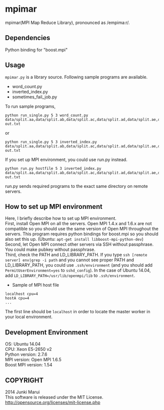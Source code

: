 mpimar
======
mpimar(MPI Map Reduce Library), pronounced as /empima:r/.

Dependencies
------
Python binding for "boost.mpi"

Usage
------
`mpimar.py` is a library source. Following sample programs are available.
* word_count.py
* inverted_index.py
* sometimes_fail_job.py

To run sample programs,  
```
python run_single.py 5 3 word_count.py data/split.aa,data/split.ab,data/split.ac,data/split.ad,data/split.ae,data/split.af,data/split.ag,data/split.ah,data/split.ai,data/split.aj out.txt
```
or
```
python run_single.py 5 3 inverted_index.py data/split.aa,data/split.ab,data/split.ac,data/split.ad,data/split.ae,data/split.af,data/split.ag,data/split.ah,data/split.ai,data/split.aj out.txt
```  
If you set up MPI environment, you could use run.py instead.
```
python run.py hostfile 5 3 inverted_index.py data/split.aa,data/split.ab,data/split.ac,data/split.ad,data/split.ae,data/split.af,data/split.ag,data/split.ah,data/split.ai,data/split.aj out.txt
```
run.py sends required programs to the exact same directory on remote servers.

How to set up MPI environment
-----------
Here, I briefly describe how to set up MPI environment.  
First, install Open MPI on all the servers.  Open MPI 1.4.x and 1.6.x are not compatible so you should use the same version of Open MPI throughout the servers. This program requires python bindings for boost.mpi so you should also set this up. (Ubuntu: `apt-get install libboost-mpi-python-dev`)  
Second, let Open MPI connect other servers via SSH without passphrase. You could make pubkey without passphrase.  
Third, check the PATH and LD_LIBRARY_PATH. If you type `ssh [remote server] env|grep -i path` and you cannot see proper PATH and LD_LIBRARY_PATH, you could use `.ssh/environment` (and you should add `PermitUserEnvironment=yes` to `sshd_config`). In the case of Ubuntu 14.04, add `LD_LIBRARY_PATH=/usr/lib/openmpi/lib` to `.ssh/environment`.  
- Sample of MPI host file
```
localhost cpu=4
hostA cpu=4
...
```
The first line should be `localhost` in order to locate the master worker in your local environment.

Development Environment
-----------
OS: Ubuntu 14.04  
CPU: Xeon E5-2650 v2  
Python version: 2.7.6  
MPI version: Open MPI 1.6.5  
Boost MPI version: 1.54  

COPYRIGHT
-----------
2014 Junki Marui  
This software is released under the MIT License.  
http://opensource.org/licenses/mit-license.php 
